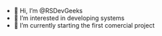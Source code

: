 - 👋 Hi, I’m @RSDevGeeks
- 👀 I’m interested in developing systems
- 🌱 I’m currently starting the first comercial project

<!---
RSDevGeeks/RSDevGeeks is a ✨ special ✨ repository because its `README.md` (this file) appears on your GitHub profile.
You can click the Preview link to take a look at your changes.
--->
